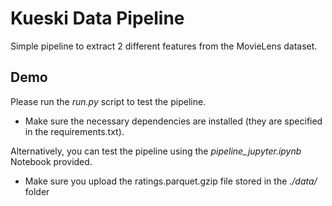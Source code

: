 # Kueski Data Pipeline
Simple pipeline to extract 2 different features from the MovieLens dataset.

## Demo
Please run the *run.py* script to test the pipeline. 
- Make sure the necessary dependencies are installed (they are specified in the requirements.txt).

Alternatively, you can test the pipeline using the *pipeline_jupyter.ipynb* Notebook provided. 
- Make sure you upload the ratings.parquet.gzip file stored in the *./data/* folder
